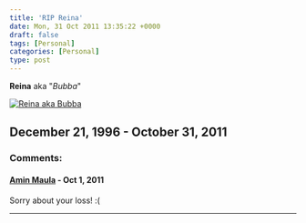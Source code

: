 ```yaml
---
title: 'RIP Reina'
date: Mon, 31 Oct 2011 13:35:22 +0000
draft: false
tags: [Personal]
categories: [Personal]
type: post
---
```


**Reina** aka "_Bubba_"

[![](http://familiarodriguez.smugmug.com/Pets/bubba/IMG0022/153411367_wt549-S.jpg "Reina aka Bubba")](http://familiarodriguez.smugmug.com/Pets/bubba/2859219_W4CszC#153411367_wt549 "Reina")

December 21, 1996 - October 31, 2011
---
### Comments:
#### [Amin Maula]( "amaula@gmail.com") - <time datetime="2011-10-31 15:19:48">Oct 1, 2011</time>

Sorry about your loss! :(
<hr />
